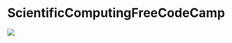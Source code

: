 # ScientificComputingFreeCodeCamp

![](https://uploads-ssl.webflow.com/5f1f10500fa4a07adcf421a0/5ffe763710f300f7f8ebb180_Screen%20Shot%202021-01-12%20at%208.23.59%20PM.png)
